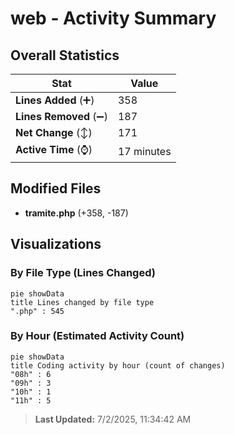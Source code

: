 # web - Activity Summary 

## Overall Statistics

| Stat                   | Value                                                             |
| ---------------------- | ----------------------------------------------------------------- |
| **Lines Added** (➕)   | 358                                          |
| **Lines Removed** (➖) | 187                                        |
| **Net Change** (↕)    | 171                |
| **Active Time** (⌚)   | 17 minutes |


## Modified Files
- **tramite.php** (+358, -187)

## Visualizations

### By File Type (Lines Changed)

```mermaid
pie showData
title Lines changed by file type
".php" : 545
```

### By Hour (Estimated Activity Count)

```mermaid
pie showData
title Coding activity by hour (count of changes)
"08h" : 6
"09h" : 3
"10h" : 1
"11h" : 5
```


> **Last Updated:** 7/2/2025, 11:34:42 AM